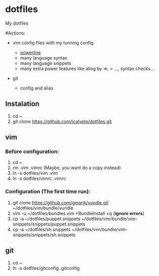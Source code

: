 # dotfiles

My dotfiles

#Actions:

* vim config files with my tunning config
  + [powerline](https://github.com/Lokaltog/powerline)
  + many language syntax 
  + many language snippets
  + many extra power features like aling by =>, = ..., syntax checks...

* git
  + config and alias

## Instalation

1. cd ~
2. git clone https://github.com/icalvete/dotfiles.git

## vim

### Before configuration:

1. cd ~
2. rm .vim .vimrc (Maybe, you want do a copy instead)
3. ln -s dotfiles/vim .vim
4. ln -s dotfiles/vimrc .vimrc

### Configuration (The first time run):

1. git clone https://github.com/gmarik/vundle.git ~/dotfiles/vim/bundle/vundle
2. vim -u ~/dotfiles/bundles.vim +BundleInstall +q (**ignore errors**)
3. cp -a ~/dotfiles/puppet.snippets ~/dotfiles/vim/bundle/vim-snippets/snippets/puppet.snippets
4. cp -a ~/dotfiles/sh.snippets ~/dotfiles/vim/bundle/vim-snippets/snippets/sh.snippets

## git

1. cd ~
2. ln -s dotfiles/gitconfig .gitconfig
